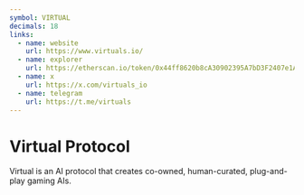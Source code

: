 ```yaml
---
symbol: VIRTUAL
decimals: 18
links:
  - name: website
    url: https://www.virtuals.io/
  - name: explorer
    url: https://etherscan.io/token/0x44ff8620b8cA30902395A7bD3F2407e1A091BF73
  - name: x
    url: https://x.com/virtuals_io
  - name: telegram
    url: https://t.me/virtuals
---
```


# Virtual Protocol

Virtual is an AI protocol that creates co-owned, human-curated, plug-and-play gaming AIs.
